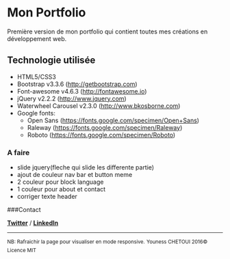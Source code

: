 # Mon Portfolio

Première version de mon portfolio qui contient toutes mes créations en développement web.

## Technologie utilisée

+ HTML5/CSS3
+ Bootstrap v3.3.6 (http://getbootstrap.com)
+ Font-awesome v4.6.3 (http://fontawesome.io)
+ jQuery v2.2.2 (http://www.jquery.com)
+ Waterwheel Carousel v2.3.0 (http://www.bkosborne.com)
+ Google fonts:
    + Open Sans (https://fonts.google.com/specimen/Open+Sans)
    + Raleway (https://fonts.google.com/specimen/Raleway)
    + Roboto (https://fonts.google.com/specimen/Roboto)

### A faire
+ slide jquery(fleche qui slide les differente partie)
+ ajout de couleur nav bar et button meme
+ 2 couleur pour block language
+ 1 couleur pour about et contact
+ corriger texte header

###Contact 

**[Twitter](https://twitter.com/Youness_Chetoui)** / **[LinkedIn](https://fr.linkedin.com/in/youness-chetoui-70b296122)**

-----------------

<sup>NB: Rafraichir la page pour visualiser en mode responsive.</sup>
<sup>Youness CHETOUI 2016© Licence MIT</sup>

